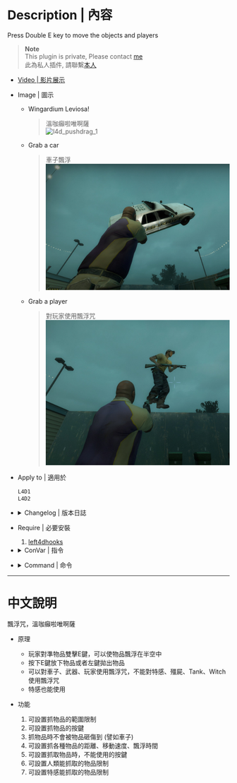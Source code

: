 # Description | 內容
Press Double E key to move the objects and players

> __Note__ <br/>
This plugin is private, Please contact [me](https://github.com/fbef0102/Game-Private_Plugin#私人插件列表-private-plugins-list)<br/>
此為私人插件, 請聯繫[本人](https://github.com/fbef0102/Game-Private_Plugin#私人插件列表-private-plugins-list)

* [Video | 影片展示](https://youtu.be/2f0Rk4AcmFk)

* Image | 圖示
	* Wingardium Leviosa!
		> 溫咖癲啦唯啊薩
		<br/>![l4d_pushdrag_1](image/l4d_pushdrag_1.gif)
	* Grab a car
		> 車子飄浮
		<br/>![l4d_pushdrag_2](image/l4d_pushdrag_2.jpg)
	* Grab a player
		> 對玩家使用飄浮咒
		<br/>![l4d_pushdrag_3](image/l4d_pushdrag_3.jpg)

* Apply to | 適用於
	```
	L4D1
	L4D2
	```

* <details><summary>Changelog | 版本日誌</summary>

	```php
	//panxiaohai @ 2010
	//HarryPotter @ 2022-2023
	```
	* v1.2h (2023-6-14)
		* Grab a tank rock, pipe bomb projectile.
		* Player can press 'Attack2' key to release himself if grabbed by another player.
		* Trigger the alarm if grab alarm cars.
		* Tank/Witch can push away the objects which gabbed by players on the patch.

	* v1.1h
		* Drag and throw prop_fuel_barrel

	* v1.0h
		* Request by 所長
		* Remake Code
		* Add more Convars
		* Safely drag and throw objects
		* Prevent players from taking damage with the objects they grab.
		* How long can players grab a object.
		* Change player move speed when grabbing a object.
		* Block players using keys when grabbing the objects.

	* v12
		* [Original Plugin by panxiaohai](https://forums.alliedmods.net/showthread.php?t=140673)
</details>

* Require | 必要安裝
	1. [left4dhooks](https://forums.alliedmods.net/showthread.php?t=321696)

* <details><summary>ConVar | 指令</summary>

	* cfg/sourcemod/l4d_pushdrag.cfg
		```php
		// Block players using keys when grabbing the objects. (0=Disable, 1=Attack, 2=Attack2, 4=Reload, 7=All, add numbers together)
		l4d_pushdrag_grab_block_key "6"

		// Grab distance within this range
		l4d_pushdrag_grab_distance "400"

		// Which key to grab the objects. (0=Use, 1=Walk, 2=Crouch, 3=Middle Mouse)
		l4d_pushdrag_grab_key "0"

		// If 1, Prevent players from taking damage with the objects they grab.
		l4d_pushdrag_grab_protect "1"

		// If 1, player can press 'Attack2' key to release himself if grabbed by another player
		l4d_pushdrag_grabbed_player_release "1"

		// How long can players grab a hittable prop
		l4d_pushdrag_hittable_duration "10.0"

		// Hold Distance when grabbing a hittable prop
		l4d_pushdrag_hittable_hold_distance "200.0"

		// Change player move speed when grabbing a hittable prop
		l4d_pushdrag_hittable_speed "100.0"

		// If 1, incapacitated survivor can grab the objects
		l4d_pushdrag_incap_grab_enable "1"

		// 0: Disable infected grab, 1: Infected grab object, 2:, Infected grab teamate 3: Infected grab all
		l4d_pushdrag_infected_grab "2"

		// How long can players grab a player
		l4d_pushdrag_player_duration "15.0"

		// Hold Distance when grabbing a player
		l4d_pushdrag_player_hold_distance "70.0"

		// Change player move speed when grabbing a player
		l4d_pushdrag_player_speed "180.0"

		// How long can players grab a moveable prop
		l4d_pushdrag_prop_duration "15.0"

		// Hold Distance when grabbing a moveable prop (including pipe bomb, fuel barrel, holiday gift...)
		l4d_pushdrag_prop_hold_distance "120.0"

		// Change player move speed when grabbing a moveable prop
		l4d_pushdrag_prop_speed "150.0"

		// How long can players grab a tank rock
		l4d_pushdrag_rock_duration "8.0"

		// Hold Distance when grabbing a tank rock
		l4d_pushdrag_rock_hold_distance "300.0"

		// Change player move speed when grabbing a tank rock
		l4d_pushdrag_rock_speed "220.0"

		// 0: Disable survivor grab, 1: Survivor grab object, 2:, Survivor grab teamate 3: Survivor grab all
		l4d_pushdrag_survivor_grab "3"

		// The velocity of the objects when players throw
		l4d_pushdrag_throw_force "2000.0"

		// How long can players grab a weapon
		l4d_pushdrag_weapon_duration "30.0"

		// Hold Distance when grabbing a weapon
		l4d_pushdrag_weapon_hold_distance "50.0"

		// Change player move speed when grabbing a weapon
		l4d_pushdrag_weapon_speed "210.0"
		```
</details>

* <details><summary>Command | 命令</summary>
	
	None
</details>

- - - -
# 中文說明
飄浮咒，溫咖癲啦唯啊薩

* 原理
	* 玩家對準物品雙擊E鍵，可以使物品飄浮在半空中
	* 按下E鍵放下物品或者左鍵拋出物品
	* 可以對車子、武器、玩家使用飄浮咒，不能對特感、殭屍、Tank、Witch使用飄浮咒
	* 特感也能使用

* 功能
	1. 可設置抓物品的範圍限制
	2. 可設置抓物品的按鍵
	3. 抓物品時不會被物品砸傷到 (譬如車子)
	4. 可設置抓各種物品的距離、移動速度、飄浮時間
	5. 可設置抓取物品時，不能使用的按鍵
	6. 可設置人類能抓取的物品限制
	7. 可設置特感能抓取的物品限制

